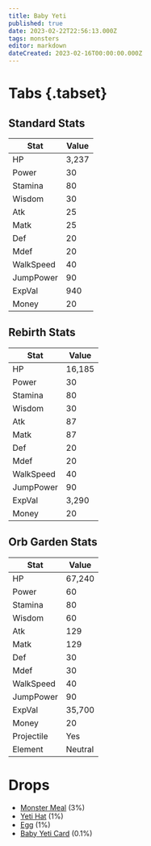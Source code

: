 ```yaml
---
title: Baby Yeti
published: true
date: 2023-02-22T22:56:13.000Z
tags: monsters
editor: markdown
dateCreated: 2023-02-16T00:00:00.000Z
---
```


# Tabs {.tabset}

## Standard Stats

|Stat|Value|
|-|-|
|HP|3,237|
|Power|30|
|Stamina|80|
|Wisdom|30|
|Atk|25|
|Matk|25|
|Def|20|
|Mdef|20|
|WalkSpeed|40|
|JumpPower|90|
|ExpVal|940|
|Money|20|
## Rebirth Stats

|Stat|Value|
|-|-|
|HP|16,185|
|Power|30|
|Stamina|80|
|Wisdom|30|
|Atk|87|
|Matk|87|
|Def|20|
|Mdef|20|
|WalkSpeed|40|
|JumpPower|90|
|ExpVal|3,290|
|Money|20|
## Orb Garden Stats

|Stat|Value|
|-|-|
|HP|67,240|
|Power|60|
|Stamina|80|
|Wisdom|60|
|Atk|129|
|Matk|129|
|Def|30|
|Mdef|30|
|WalkSpeed|40|
|JumpPower|90|
|ExpVal|35,700|
|Money|20|
|Projectile|Yes|
|Element|Neutral|

# Drops
 * [Monster Meal](/items/monster-meal.md) (3%)
 * [Yeti Hat](/items/yeti-hat.md) (1%)
 * [Egg](/items/egg.md) (1%)
 * [Baby Yeti Card](/items/baby-yeti-card.md) (0.1%)
